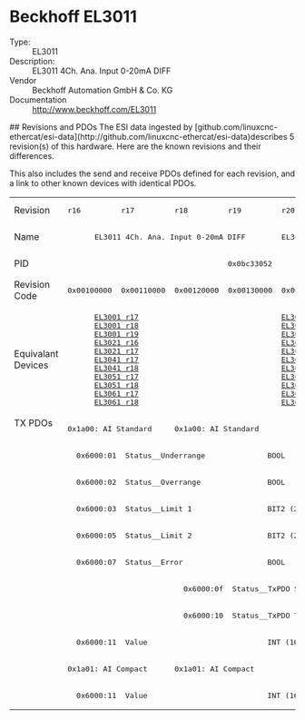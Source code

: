 #  Beckhoff EL3011

<dl>
  <dt>Type:</dt><dd>EL3011</dd>
  <dt>Description:</dt><dd>EL3011 4Ch. Ana. Input 0-20mA DIFF</dd>
  <dt>Vendor</dt><dd>Beckhoff Automation GmbH & Co. KG</dd>
  <dt>Documentation</dt><dd><a href="http://www.beckhoff.com/EL3011">http://www.beckhoff.com/EL3011</a></dd>
</dl>
## Revisions and PDOs
The ESI data ingested by [github.com/linuxcnc-ethercat/esi-data](http://github.com/linuxcnc-ethercat/esi-data)describes 5 revision(s) of this hardware.  Here are the known revisions and their differences.

This also includes the send and receive PDOs defined for each revision, and a link to other known devices with identical PDOs.

<table>
<tr >
<td class="first">Revision</td>
<td ><pre>r16</pre></td>
<td ><pre>r17</pre></td>
<td ><pre>r18</pre></td>
<td ><pre>r19</pre></td>
<td ><pre>r20</pre></td>
</tr>
<tr >
<td class="first">Name</td>
<td  colspan=4 align="center"><pre>EL3011 4Ch. Ana. Input 0-20mA DIFF</pre></td>
<td ><pre>EL3011 1Ch. Ana. Input 0-20mA DIFF</pre></td>
</tr>
<tr >
<td class="first">PID</td>
<td  colspan=5 align="center"><pre>0x0bc33052</pre></td>
</tr>
<tr >
<td class="first">Revision Code</td>
<td ><pre>0x00100000</pre></td>
<td ><pre>0x00110000</pre></td>
<td ><pre>0x00120000</pre></td>
<td ><pre>0x00130000</pre></td>
<td ><pre>0x00140000</pre></td>
</tr>
<tr >
<td class="first">Equivalant Devices</td>
<td  colspan=2 align="center"><pre><a href="EL3001">EL3001 r17</a><br/><a href="EL3001">EL3001 r18</a><br/><a href="EL3001">EL3001 r19</a><br/><a href="EL3021">EL3021 r16</a><br/><a href="EL3021">EL3021 r17</a><br/><a href="EL3041">EL3041 r17</a><br/><a href="EL3041">EL3041 r18</a><br/><a href="EL3051">EL3051 r17</a><br/><a href="EL3051">EL3051 r18</a><br/><a href="EL3061">EL3061 r17</a><br/><a href="EL3061">EL3061 r18</a></pre></td>
<td  colspan=3 align="center"><pre><a href="EL3001">EL3001 r20</a><br/><a href="EL3001">EL3001 r21</a><br/><a href="EL3021">EL3021 r18</a><br/><a href="EL3021">EL3021 r19</a><br/><a href="EL3021">EL3021 r20</a><br/><a href="EL3041">EL3041 r19</a><br/><a href="EL3041">EL3041 r20</a><br/><a href="EL3051">EL3051 r19</a><br/><a href="EL3051">EL3051 r20</a><br/><a href="EL3061">EL3061 r19</a><br/><a href="EL3061">EL3061 r20</a></pre></td>
</tr>
<tr class="txpdo pdosection">
<td class="first" rowspan=11 valign=top>TX PDOs</td>
<td colspan=2 align="left"><pre>0x1a00: AI Standard </pre></td>
<td colspan=3 align="left"><pre>0x1a00: AI Standard</pre></td>
<td></td>
</tr>
<tr class="txpdo">
<td  colspan=5 align="left"><pre>  0x6000:01  Status__Underrange              BOOL</pre></td>
</tr>
<tr class="txpdo">
<td  colspan=5 align="left"><pre>  0x6000:02  Status__Overrange               BOOL</pre></td>
</tr>
<tr class="txpdo">
<td  colspan=5 align="left"><pre>  0x6000:03  Status__Limit 1                 BIT2 (2 bits)</pre></td>
</tr>
<tr class="txpdo">
<td  colspan=5 align="left"><pre>  0x6000:05  Status__Limit 2                 BIT2 (2 bits)</pre></td>
</tr>
<tr class="txpdo">
<td  colspan=5 align="left"><pre>  0x6000:07  Status__Error                   BOOL</pre></td>
</tr>
<tr class="txpdo">
<td  colspan=2 align="left"></td>
<td  colspan=3 align="left"><pre>  0x6000:0f  Status__TxPDO State             BOOL</pre></td>
</tr>
<tr class="txpdo">
<td  colspan=2 align="left"></td>
<td  colspan=3 align="left"><pre>  0x6000:10  Status__TxPDO Toggle            BOOL</pre></td>
</tr>
<tr class="txpdo">
<td  colspan=5 align="left"><pre>  0x6000:11  Value                           INT (16 bits)</pre></td>
</tr>
<tr class="txpdo pdosection">
<td  colspan=2 align="left"><pre>0x1a01: AI Compact </pre></td>
<td  colspan=3 align="left"><pre>0x1a01: AI Compact</pre></td>
</tr>
<tr class="txpdo">
<td  colspan=5 align="left"><pre>  0x6000:11  Value                           INT (16 bits)</pre></td>
</tr>
</table>
